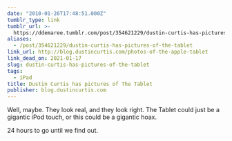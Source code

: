 ```yaml
---
date: "2010-01-26T17:48:51.000Z"
tumblr_type: link
tumblr_url: >-
  https://ddemaree.tumblr.com/post/354621229/dustin-curtis-has-pictures-of-the-tablet
aliases:
  - /post/354621229/dustin-curtis-has-pictures-of-the-tablet
link_url: http://blog.dustincurtis.com/photos-of-the-apple-tablet
link_dead_on: 2021-01-17
slug: dustin-curtis-has-pictures-of-the-tablet
tags:
  - iPad
title: Dustin Curtis has pictures of The Tablet
publisher: blog.dustincurtis.com
---
```


Well, maybe. They look real, and they look right. The Tablet could just be a gigantic iPod touch, or this could be a gigantic hoax.

24 hours to go until we find out.

